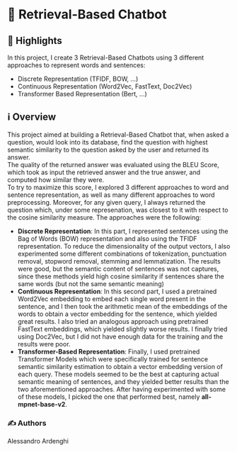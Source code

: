 # 🤖 Retrieval-Based Chatbot

## 🌟 Highlights
In this project, I create 3 Retrieval-Based Chatbots using 3 different approaches to represent words and sentences: <br>
- Discrete Representation (TFIDF, BOW, ...)
- Continuous Representation (Word2Vec, FastText, Doc2Vec)
- Transformer Based Representation (Bert, ...)


## ℹ️ Overview

This project aimed at building a Retrieval-Based Chatbot that, when asked a question, would look into its database, find the question with highest semantic similarity to the question asked by the user and returned its answer. <br>
The quality of the returned answer was evaluated using the BLEU Score, which took as input the retrieved answer and the true answer, and computed how similar they were. <br>
To try to maximize this score, I explored 3 different approaches to word and sentence representation, as well as many different approaches to word preprocessing. Moreover, for any given query, I always returned the question which, under some represenation, was closest to it with respect to the cosine similarity measure. The approaches were the following: <br>
- **Discrete Representation**: In this part, I represented sentences using the Bag of Words (BOW) representation and also using the TFIDF representation. To reduce the dimensionality of the output vectors, I also experimented some different combinations of tokenization, punctuation removal, stopword removal, stemming and lemmatization. The results were good, but the semantic content of sentences was not captures, since these methods yield high cosine similarity if sentences share the same words (but not the same semantic meaning)
- **Continuous Representation**: In this second part, I used a pretrained Word2Vec embedding to embed each single word present in the sentence, and I then took the arithmetic mean of the embeddings of the words to obtain a vector embedding for the sentence, which yielded great results. I also tried an analogous approach using pretrained FastText embeddings, which yielded slightly worse results. I finally tried using Doc2Vec, but I did not have enough data for the training and the results were poor.
- **Transformer-Based Representation**: Finally, I used pretrained Transformer Models which were specifically trained for sentence semantic similarity estimation to obtain a vector embedding version of each query. These models seemed to be the best at capturing actual semantic meaning of sentences, and they yielded better results than the two aforementioned approaches. After having experimented with some of these models, I picked the one that performed best, namely **all-mpnet-base-v2**.



### ✍️ Authors

Alessandro Ardenghi
